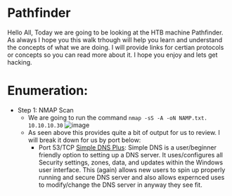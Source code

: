 # Pathfinder

Hello All, Today we are going to be looking at the HTB machine Pathfinder. As always I hope you this walk trhough will help you learn and understand the concepts of what we are doing. I will provide links for certian protocols or concepts so you can read more about it. I hope you enjoy and lets get hacking. 

# Enumeration: 

- Step 1: NMAP Scan
  - We are going to run the command `nmap -sS -A -oN NAMP.txt. 10.10.10.30`
    ![image](https://user-images.githubusercontent.com/29686845/136679722-9e4ed0f7-3b0a-4277-a8b7-24152feae9b2.png)
  - As seen above this provides quite a bit of output for us to review. I will break it down for us by port below:
    - Port 53/TCP [Simple DNS Plus](https://simpledns.plus/): Simple DNS is a user/beginner friendly option to setting up a DNS server. It uses/configures all Security settings, zones, data, and updates within the Windows user interface. This (again) allows new users to spin up properly running and secure DNS server and also allows expernced uses to modify/change the DNS server in anyway they see fit. 
